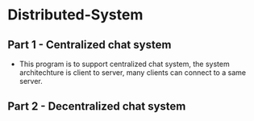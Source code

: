 # Distributed-System
## Part 1 - Centralized chat system
* This program is to support centralized chat system, the system architechture is client to server, many clients can connect to a same server.
## Part 2 - Decentralized chat system
